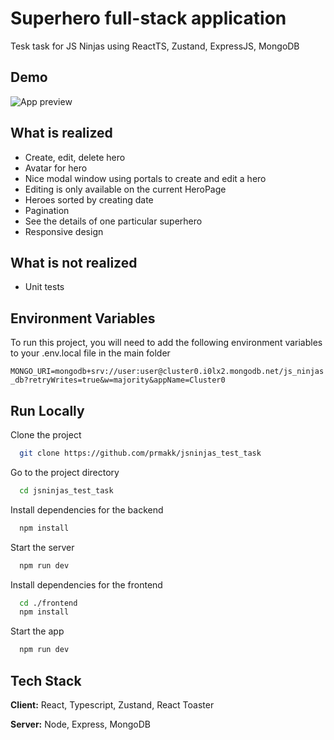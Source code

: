 # Superhero full-stack application

Tesk task for JS Ninjas using ReactTS, Zustand, ExpressJS, MongoDB

## Demo

![App preview](https://s1.gifyu.com/images/SyzBL.gif?raw=true)

## What is realized

-   Create, edit, delete hero
-   Avatar for hero
-   Nice modal window using portals to create and edit a hero
-   Editing is only available on the current HeroPage
-   Heroes sorted by creating date
-   Pagination
-   See the details of one particular superhero
-   Responsive design

## What is not realized

-   Unit tests

## Environment Variables

To run this project, you will need to add the following environment variables to your .env.local file in the main folder

`MONGO_URI=mongodb+srv://user:user@cluster0.i0lx2.mongodb.net/js_ninjas_db?retryWrites=true&w=majority&appName=Cluster0`

## Run Locally

Clone the project

```bash
  git clone https://github.com/prmakk/jsninjas_test_task
```

Go to the project directory

```bash
  cd jsninjas_test_task
```

Install dependencies for the backend

```bash
  npm install
```

Start the server

```bash
  npm run dev
```

Install dependencies for the frontend

```bash
  cd ./frontend
  npm install
```

Start the app

```bash
  npm run dev
```

## Tech Stack

**Client:** React, Typescript, Zustand, React Toaster

**Server:** Node, Express, MongoDB
